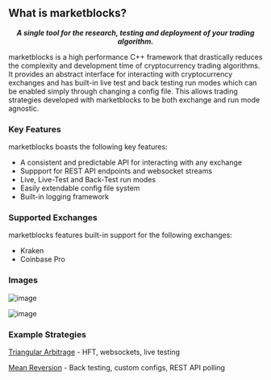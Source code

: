 ## What is marketblocks?



<p align="center">
   <i><b>A single tool for the research, testing and deployment of your trading algorithm.</b></i>
</p>




marketblocks is a high performance C++ framework that drastically reduces the complexity and development time of cryptocurrency trading algorithms. It provides an abstract interface for interacting with cryptocurrency exchanges and has built-in live test and back testing run modes which can be enabled simply through changing a config file. This allows trading strategies developed with marketblocks to be both exchange and run mode agnostic.

### Key Features
marketblocks boasts the following key features:
  - A consistent and predictable API for interacting with any exchange
  - Suppport for REST API endpoints and websocket streams
  - Live, Live-Test and Back-Test run modes
  - Easily extendable config file system
  - Built-in logging framework

### Supported Exchanges
marketblocks features built-in support for the following exchanges:
  - Kraken
  - Coinbase Pro

### Images

![image](https://user-images.githubusercontent.com/43093246/169862323-9dcc4e90-9508-4027-b8f0-7720c46d6200.png)



![image](https://user-images.githubusercontent.com/43093246/169862691-26896b6a-bc97-4e73-aa0b-1194f4c50bf0.png)


### Example Strategies

[Triangular Arbitrage](https://github.com/marketblocks/triangular_arbitrage_example) - HFT, websockets, live testing

[Mean Reversion](https://github.com/marketblocks/mean_reversion_example) - Back testing, custom configs, REST API polling

